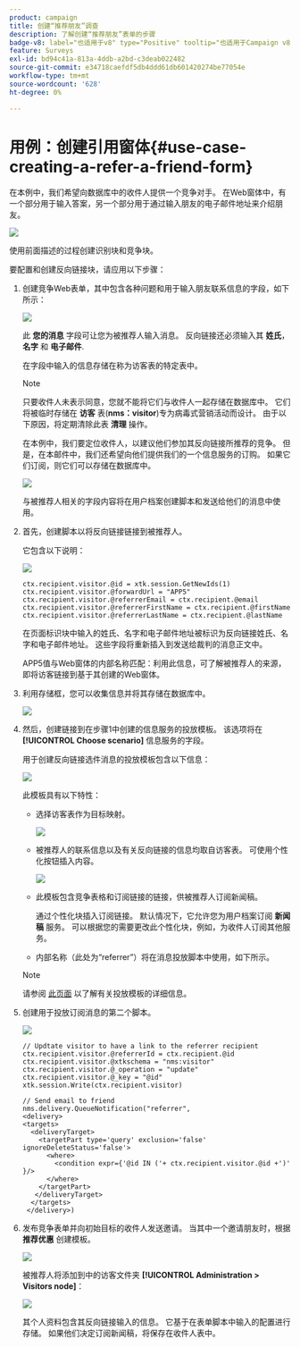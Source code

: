 ```yaml
---
product: campaign
title: 创建“推荐朋友”调查
description: 了解创建“推荐朋友”表单的步骤
badge-v8: label="也适用于v8" type="Positive" tooltip="也适用于Campaign v8"
feature: Surveys
exl-id: bd94c41a-813a-4ddb-a2bd-c3deab022482
source-git-commit: e34718caefdf5db4ddd61db601420274be77054e
workflow-type: tm+mt
source-wordcount: '628'
ht-degree: 0%

---
```


# 用例：创建引用窗体{#use-case-creating-a-refer-a-friend-form}



在本例中，我们希望向数据库中的收件人提供一个竞争对手。 在Web窗体中，有一个部分用于输入答案，另一个部分用于通过输入朋友的电子邮件地址来介绍朋友。

![](assets/s_ncs_admin_survey_viral_sample_0.png)

使用前面描述的过程创建识别块和竞争块。

要配置和创建反向链接块，请应用以下步骤：

1. 创建竞争Web表单，其中包含各种问题和用于输入朋友联系信息的字段，如下所示：

   ![](assets/s_ncs_admin_survey_viral_sample_2.png)

   此 **您的消息** 字段可让您为被推荐人输入消息。 反向链接还必须输入其 **姓氏**， **名字** 和 **电子邮件**.

   在字段中输入的信息存储在称为访客表的特定表中。

   >[!NOTE]
   >
   >只要收件人未表示同意，您就不能将它们与收件人一起存储在数据库中。 它们将被临时存储在 **访客** 表(**nms：visitor**)专为病毒式营销活动而设计。 由于以下原因，将定期清除此表 **清理** 操作。
   >
   >在本例中，我们要定位收件人，以建议他们参加其反向链接所推荐的竞争。 但是，在本邮件中，我们还希望向他们提供我们的一个信息服务的订购。 如果它们订阅，则它们可以存储在数据库中。

   ![](assets/s_ncs_admin_survey_viral_sample_5.png)

   与被推荐人相关的字段内容将在用户档案创建脚本和发送给他们的消息中使用。

1. 首先，创建脚本以将反向链接链接到被推荐人。

   它包含以下说明：

   ![](assets/s_ncs_admin_survey_viral_sample_4.png)

   ```
   ctx.recipient.visitor.@id = xtk.session.GetNewIds(1)
   ctx.recipient.visitor.@forwardUrl = "APP5"
   ctx.recipient.visitor.@referrerEmail = ctx.recipient.@email
   ctx.recipient.visitor.@referrerFirstName = ctx.recipient.@firstName
   ctx.recipient.visitor.@referrerLastName = ctx.recipient.@lastName
   ```

   在页面标识块中输入的姓氏、名字和电子邮件地址被标识为反向链接姓氏、名字和电子邮件地址。 这些字段将重新插入到发送给裁判的消息正文中。

   APP5值与Web窗体的内部名称匹配：利用此信息，可了解被推荐人的来源，即将访客链接到基于其创建的Web窗体。

1. 利用存储框，您可以收集信息并将其存储在数据库中。

   ![](assets/s_ncs_admin_survey_viral_sample_4b.png)

1. 然后，创建链接到在步骤1中创建的信息服务的投放模板。 该选项将在 **[!UICONTROL Choose scenario]** 信息服务的字段。

   用于创建反向链接选件消息的投放模板包含以下信息：

   ![](assets/s_ncs_admin_survey_viral_sample_7.png)

   此模板具有以下特性：

   * 选择访客表作为目标映射。

     ![](assets/s_ncs_admin_survey_viral_sample_7b.png)

   * 被推荐人的联系信息以及有关反向链接的信息均取自访客表。 可使用个性化按钮插入内容。

     ![](assets/s_ncs_admin_survey_viral_sample_7a.png)

   * 此模板包含竞争表格和订阅链接的链接，供被推荐人订阅新闻稿。

     通过个性化块插入订阅链接。 默认情况下，它允许您为用户档案订阅 **新闻稿** 服务。 可以根据您的需要更改此个性化块，例如，为收件人订阅其他服务。

   * 内部名称（此处为“referrer”）将在消息投放脚本中使用，如下所示。

   >[!NOTE]
   >
   >请参阅 [此页面](../../delivery/using/about-templates.md) 以了解有关投放模板的详细信息。

1. 创建用于投放订阅消息的第二个脚本。

   ![](assets/s_ncs_admin_survey_viral_sample_7c.png)

   ```
   // Updtate visitor to have a link to the referrer recipient
   ctx.recipient.visitor.@referrerId = ctx.recipient.@id
   ctx.recipient.visitor.@xtkschema = "nms:visitor"
   ctx.recipient.visitor.@_operation = "update" 
   ctx.recipient.visitor.@_key = "@id" 
   xtk.session.Write(ctx.recipient.visitor)
   
   // Send email to friend
   nms.delivery.QueueNotification("referrer",
   <delivery>
   <targets>
     <deliveryTarget>
       <targetPart type='query' exclusion='false' ignoreDeleteStatus='false'>
         <where>
           <condition expr={'@id IN ('+ ctx.recipient.visitor.@id +')' }/>
         </where>
       </targetPart>
      </deliveryTarget>
     </targets>
    </delivery>)
   ```

1. 发布竞争表单并向初始目标的收件人发送邀请。 当其中一个邀请朋友时，根据 **推荐优惠** 创建模板。

   ![](assets/s_ncs_admin_survey_viral_sample_8.png)

   被推荐人将添加到中的访客文件夹 **[!UICONTROL Administration > Visitors node]**：

   ![](assets/s_ncs_admin_survey_viral_sample_9.png)

   其个人资料包含其反向链接输入的信息。 它基于在表单脚本中输入的配置进行存储。 如果他们决定订阅新闻稿，将保存在收件人表中。
